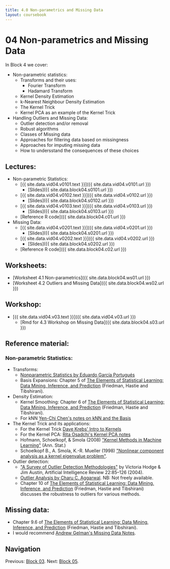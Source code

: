 ```yaml
---
title: 4.0 Non-parametrics and Missing Data
layout: coursebook
---
```

# 04 Non-parametrics and Missing Data

In Block 4 we cover:

* Non-parametric statistics:
  * Transforms and their uses:
    - Fourier Transform
	- Hadamard Transform
  * Kernel Density Estimation
  * k-Nearest Neighbour Density Estimation
  * The Kernel Trick
  * Kernel PCA as an example of the Kernel Trick
* Handling Outliers and Missing Data:
  * Outlier detection and/or removal
  * Robust algorithms
  * Classes of Missing data
  * Approaches for filtering data based on missingness
  * Approaches for imputing missing data
  * How to undersstand the consequences of these choices

## Lectures:

* Non-parametric Statistics:
  * [{{ site.data.vid04.v0101.text }}]({{ site.data.vid04.v0101.url }})
    * [Slides]({{ site.data.block04.s0101.url }})
  * [{{ site.data.vid04.v0102.text }}]({{ site.data.vid04.v0102.url }})
    * [Slides]({{ site.data.block04.s0102.url }})
  * [{{ site.data.vid04.v0103.text }}]({{ site.data.vid04.v0103.url }})
    * [Slides]({{ site.data.block04.s0103.url }})
  * [Reference R code]({{ site.data.block04.c01.url }})
* Missing Data:
  * [{{ site.data.vid04.v0201.text }}]({{ site.data.vid04.v0201.url }})
    * [Slides]({{ site.data.block04.s0201.url }})
  * [{{ site.data.vid04.v0202.text }}]({{ site.data.vid04.v0202.url }})
    * [Slides]({{ site.data.block04.s0202.url }})
  * [Reference R code]({{ site.data.block04.c02.url }})
  
## Worksheets:

* [Worksheet 4.1 Non-parametrics]({{ site.data.block04.ws01.url }}) 
* [Worksheet 4.2 Outliers and Missing Data]({{ site.data.block04.ws02.url }})

## Workshop:

* [{{ site.data.vid04.v03.text }}]({{ site.data.vid04.v03.url }})
  * [Rmd for 4.3 Workshop on Missing Data]({{ site.data.block04.s03.url }})

## Reference material:

### Non-parametric Statistics:

* Transforms:
  * [Nonparametric Statistics by Eduardo García Portugués](https://bookdown.org/egarpor/NP-UC3M/)
  * Basis Expansions: Chapter 5 of [The Elements of Statistical Learning: Data Mining, Inference, and Prediction](https://web.stanford.edu/~hastie/Papers/ESLII.pdf) (Friedman, Hastie and Tibshirani).
* Density Estimation:
  * Kernel Smoothing: Chapter 6 of [The Elements of Statistical Learning: Data Mining, Inference, and Prediction](https://web.stanford.edu/~hastie/Papers/ESLII.pdf) (Friedman, Hastie and Tibshirani).
  * For kNN [Yen-Chi Chen's notes on kNN and the Basis](http://faculty.washington.edu/yenchic/18W_425/Lec7_knn_basis.pdf)
* The Kernel Trick and its applications:
  * For the Kernel Trick [Dave Krebs' Intro to Kernels](https://people.cs.pitt.edu/~milos/courses/cs3750-Fall2007/lectures/class-kernels.pdf)
  * For the Kernel PCA: [Rita Osadchi's Kernel PCA notes](http://www.cs.haifa.ac.il/~rita/uml_course/lectures/KPCA.pdf)
  * Hofmann, Schoelkopf, & Smola (2008) ["Kernel Methods in Machine Learning"](https://www.ccs.neu.edu/home/vip/teach/MLcourse/6_SVM_kernels/materials/0701907.pdf) (Ann. Stat.)
  * Schoelkopf B., A. Smola, K.-R. Mueller (1998) ["Nonlinear component analysis as a kernel eigenvalue problem"](https://www.mlpack.org/papers/kpca.pdf).
* Outlier detection:
  * ["A Survey of Outlier Detection Methodologies"](https://link.springer.com/article/10.1023/B:AIRE.0000045502.10941.a9) by Victoria Hodge & Jim Austin, Artificial Intelligence Review 22:85–126 (2004).
  * [Outlier Analysis by Charu C. Aggarwal](https://link.springer.com/chapter/10.1007/978-3-319-14142-8_8). NB: Not freely available.
  * Chapter 10 of [The Elements of Statistical Learning: Data Mining, Inference, and Prediction](https://web.stanford.edu/~hastie/Papers/ESLII.pdf) (Friedman, Hastie and Tibshirani) discusses the robustness to outliers for various methods.

## Missing data:
  * Chapter 9.6 of [The Elements of Statistical Learning: Data Mining, Inference, and Prediction](https://web.stanford.edu/~hastie/Papers/ESLII.pdf) (Friedman, Hastie and Tibshirani).
  * I would recommend [Andrew Gelman's Missing Data Notes](http://www.stat.columbia.edu/~gelman/arm/missing.pdf).
  
## Navigation

Previous: [Block 03](03.md).
Next: [Block 05](05.md).
